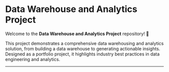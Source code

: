 # Data Warehouse and Analytics Project

Welcome to the **Data Warehouse and Analytics Project** repository! 🚀  

This project demonstrates a comprehensive data warehousing and analytics solution, from building a data warehouse to generating actionable insights. Designed as a portfolio project, it highlights industry best practices in data engineering and analytics.


---

